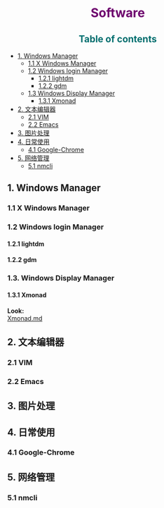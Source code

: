 [comment1]: id "rgb(44,44,110)四级标题"
[comment2]: id "rgb(110,110,0)三级标题"
[comment3]: id "rgb(0,110,110)二级标题"
[comment4]: id "rgb(110,0,110)一级标题"

<h1 align="center"><span style="color: rgb(110,0,110)">Software</span></h1>

<h2 align="center"><span style="color:rgb(0,110,110)">Table of contents</span></h2>

* [1. Windows Manager](#1-windows-manager)
    * [1.1 X Windows Manager](#11-x-windows-manager)
    * [1.2 Windows login Manager](#12-windows-login-manager)
        * [1.2.1 lightdm](#121-lightdm)
        * [1.2.2 gdm](#122-gdm)
    * [1.3 Windows Display Manager](#windows-display-manager)
        * [1.3.1 Xmonad](#131-xmonad)
* [2. 文本编辑器](#2-文本编辑器)
    * [2.1 VIM](#21-vim)
    * [2.2 Emacs](#22-emacs)
* [3. 图片处理](#3-图片处理)
* [4. 日常使用](#4-日常使用)
    * [4.1 Google-Chrome](#41-googlechrome)
* [5. 网络管理](#5-网络管理)
    * [5.1 nmcli](#51-nmcli)

## 1. Windows Manager

### 1.1 X Windows Manager

### 1.2 Windows login Manager

#### 1.2.1 lightdm

#### 1.2.2 gdm

### 1.3. Windows Display Manager

#### 1.3.1 Xmonad

**Look:**  
[Xmonad.md](../Xmonad/Xmonad.md)

## 2. 文本编辑器

### 2.1 VIM

### 2.2 Emacs

## 3. 图片处理

## 4. 日常使用

### 4.1 Google-Chrome

## 5. 网络管理

### 5.1 nmcli



